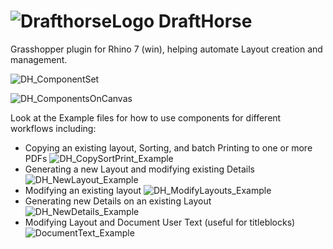 # ![DrafthorseLogo](https://github.com/jkamm/DraftHorse_gh/assets/9583495/06ac40b9-99bc-4328-9671-e6da55de96ec) DraftHorse 

Grasshopper plugin for Rhino 7 (win), helping automate Layout creation and management. 

![DH_ComponentSet](https://github.com/jkamm/DraftHorse_gh/assets/9583495/f1a0c04b-e913-4790-bccd-82986e8662d5)

![DH_ComponentsOnCanvas](https://github.com/jkamm/DraftHorse_gh/assets/9583495/814d4af4-a2fc-4f68-a357-0beff742ad61)

Look at the Example files for how to use components for different workflows including: 
- Copying an existing layout, Sorting, and batch Printing to one or more PDFs
![DH_CopySortPrint_Example](https://github.com/jkamm/DraftHorse_gh/assets/9583495/c6a1353f-4bb5-4a73-8d27-a6688386a587)
- Generating a new Layout and modifying existing Details
![DH_NewLayout_Example](https://github.com/jkamm/DraftHorse_gh/assets/9583495/ed19d8e9-af3e-437d-9895-68a353a59175)
- Modifying an existing layout
![DH_ModifyLayouts_Example](https://github.com/jkamm/DraftHorse_gh/assets/9583495/1b090913-a04b-490b-9caf-14534ffa1bfa)
- Generating new Details on an existing Layout
![DH_NewDetails_Example](https://github.com/jkamm/DraftHorse_gh/assets/9583495/5d88263d-26f9-49a5-b62b-856e402a215f)
- Modifying Layout and Document User Text (useful for titleblocks)
![DocumentText_Example](https://github.com/jkamm/DraftHorse_gh/assets/9583495/90e31c3b-f8cc-42c2-8b90-dc7f27a3c498)
